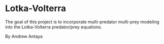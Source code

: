 # Lotka-Volterra

The goal of this project is to incorporate multi-predator multi-prey modeling into the Lotka-Volterra predator/prey equations. 

By Andrew Antaya
